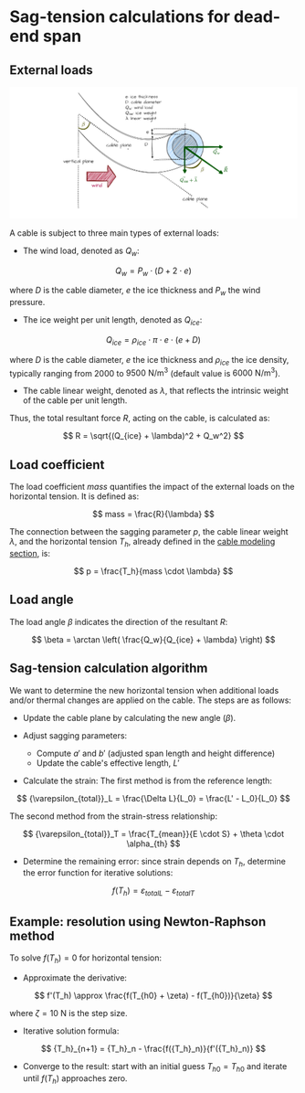 # Sag-tension calculations for dead-end span

## External loads

![Image not available](./assets/cable_external_loads.drawio.png "External loads on cable image")

A cable is subject to three main types of external loads:

* The wind load, denoted as $Q_w$:

$$
   Q_w = P_w \cdot (D + 2 \cdot e)
$$

where $D$ is the cable diameter, $e$ the ice thickness and $P_w$ the wind pressure.

* The ice weight per unit length, denoted as $Q_{ice}$:

$$
   Q_{ice} = \rho_{ice} \cdot \pi \cdot e \cdot (e + D)
$$

where $D$ is the cable diameter, $e$ the ice thickness and $\rho_{ice}$ the ice density,
typically ranging from $2000$ to $9500\ \mathrm{N/m^3}$ (default value is $6000\ \mathrm{N/m^3}$).

* The cable linear weight, denoted as $\lambda$, that reflects the intrinsic weight of the cable per unit length.

Thus, the total resultant force $R$, acting on the cable, is calculated as:

$$
    R = \sqrt{(Q_{ice} + \lambda)^2 + Q_w^2}
$$

## Load coefficient

The load coefficient $mass$ quantifies the impact of the external loads on the horizontal tension. It is defined as:

$$
    mass = \frac{R}{\lambda}
$$

The connection between the sagging parameter $p$, the cable linear weight $\lambda$, and the horizontal tension $T_h$,
already defined in the [cable modeling section](ug_cable_model.md), is:

$$
    p = \frac{T_h}{mass \cdot \lambda}
$$

## Load angle

The load angle $\beta$ indicates the direction of the resultant $R$:

$$
    \beta = \arctan \left( \frac{Q_w}{Q_{ice} + \lambda} \right)
$$

## Sag-tension calculation algorithm

We want to determine the new horizontal tension when additional loads and/or thermal changes are applied on the cable.
The steps are as follows:

* Update the cable plane by calculating the new angle ($\beta$).

* Adjust sagging parameters:
    - Compute $a'$ and $b'$ (adjusted span length and height difference)
    - Update the cable's effective length, $L'$

* Calculate the strain:
The first method is from the reference length:

$$
    {\varepsilon_{total}}_L = \frac{\Delta L}{L_0} = \frac{L' - L_0}{L_0}
$$

The second method from the strain-stress relationship:

$$
    {\varepsilon_{total}}_T = \frac{T_{mean}}{E \cdot S} + \theta \cdot \alpha_{th}
$$

* Determine the remaining error: since strain depends on $T_h$, determine the error function for iterative solutions:

$$
    f(T_h) = {\varepsilon_{total}}_L - {\varepsilon_{total}}_T
$$

## Example: resolution using Newton-Raphson method

To solve $f(T_h) = 0$ for horizontal tension:

* Approximate the derivative:

$$
   f'(T_h) \approx \frac{f(T_{h0} + \zeta) - f(T_{h0})}{\zeta}
$$

where $\zeta = 10\ \mathrm{N}$ is the step size.

* Iterative solution formula:

$$
   {T_h}_{n+1} = {T_h}_n - \frac{f({T_h}_n)}{f'({T_h}_n)}
$$

* Converge to the result: start with an initial guess ${T_h}_0 = T_{h0}$ and iterate until $f(T_h)$ approaches zero.
